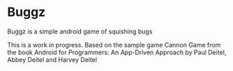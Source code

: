 # Buggz #

Buggz is a simple android game of squishing bugs

This is a work in progress.
Based on the sample game Cannon Game 
from the book Android for Programmers: An App-Driven Approach
by Paul Deitel, Abbey Deitel and Harvey Deitel